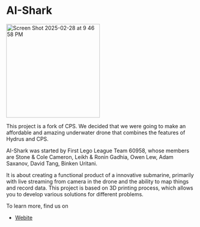 # AI-Shark  

<img width="249" alt="Screen Shot 2025-02-28 at 9 46 58 PM" src="https://github.com/user-attachments/assets/3c16e635-4f47-4ef0-93fd-a3bb935c709b" />

This project is a fork of CPS.
We decided that we were going to make an affordable and amazing underwater drone that combines the features of Hydrus and CPS.

AI-Shark was started by First Lego League Team 60958, whose members are Stone & Cole Cameron, Leikh & Ronin Gadhia, Owen Lew, Adam Saxanov, David Tang, Binken Uritani. 

It is about creating a functional product of a innovative submarine, primarily with live streaming from camera in the drone and the ability to map things and record data. 
This project is based on 3D printing process, which allows you to develop various solutions for different problems. 

To learn more, find us on
* [Webite]([https://ai-sharkunderwatermapping.godaddysites.com/)


